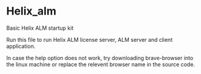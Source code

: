 # Helix_alm
Basic Helix ALM startup kit

Run this file to run Helix ALM license server, ALM server and client application. 

In case the help option does not work, try downloading brave-browser into the linux machine or replace the relevent browser name in the source code. 
